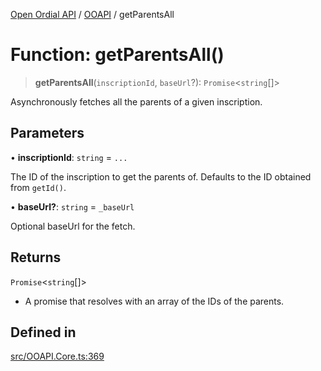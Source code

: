 [Open Ordial API](../../README.md) / [OOAPI](../README.md) / getParentsAll

# Function: getParentsAll()

> **getParentsAll**(`inscriptionId`, `baseUrl`?): `Promise`\<`string`[]\>

Asynchronously fetches all the parents of a given inscription.

## Parameters

• **inscriptionId**: `string` = `...`

The ID of the inscription to get the parents of.
                                Defaults to the ID obtained from `getId()`.

• **baseUrl?**: `string` = `_baseUrl`

Optional baseUrl for the fetch.

## Returns

`Promise`\<`string`[]\>

- A promise that resolves with an array of the IDs of the parents.

## Defined in

[src/OOAPI.Core.ts:369](https://github.com/open-ordinal/open-ordinal-api/blob/e5d3b68402ab6ae1542219b48b6d5e3ee2104984/src/OOAPI.Core.ts#L369)

